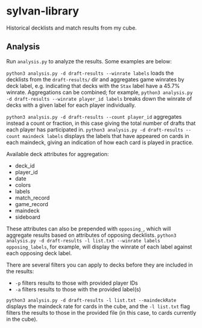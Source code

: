 # sylvan-library

Historical decklists and match results from my cube.

## Analysis

Run `analysis.py` to analyze the results. Some examples are below:

`python3 analysis.py -d draft-results --winrate labels` loads the decklists from the `draft-results/` dir and aggregates game winrates by deck label, e.g. indicating that decks with the `Stax` label have a 45.7% winrate. Aggregations can be combined; for example, `python3 analysis.py -d draft-results --winrate player_id labels` breaks down the winrate of decks with a given label for each player individually. 

`python3 analysis.py -d draft-results --count player_id` aggregates instead a count or fraction, in this case giving the total number of drafts that each player has participated in. `python3 analysis.py -d draft-results --count maindeck labels` displays the labels that have appeared on cards in each maindeck, giving an indication of how each card is played in practice.

Available deck attributes for aggregation:
- deck_id
- player_id
- date
- colors 
- labels
- match_record
- game_record
- maindeck
- sideboard

These attributes can also be prepended with `opposing_`, which will aggregate results based on attributes of opposing decklists. `python3 analysis.py -d draft-results -l list.txt --winrate labels opposing_labels`, for example, will display the  winrate of each label against each opposing deck label. 

There are several filters you can apply to decks before they are included in the results:
- `-p` filters results to those with provided player IDs
- `-a` filters results to those with the provided label(s)

`python3 analysis.py -d draft-results -l list.txt --maindeckRate` displays the maindeck rate for cards in the cube, and the `-l list.txt` flag filters the results to those in the provided file (in this case, to cards currently in the cube).
